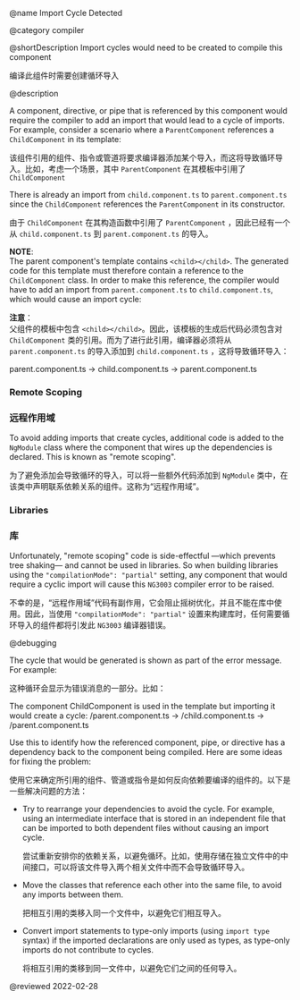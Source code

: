 @name Import Cycle Detected

@category compiler

@shortDescription Import cycles would need to be created to compile this component

编译此组件时需要创建循环导入

@description

A component, directive, or pipe that is referenced by this component would require the compiler to add an import that would lead to a cycle of imports.
For example, consider a scenario where a `ParentComponent` references a `ChildComponent` in its template:

该组件引用的组件、指令或管道将要求编译器添加某个导入，而这将导致循环导入。比如，考虑一个场景，其中 `ParentComponent` 在其模板中引用了 `ChildComponent`

<code-example header="parent.component.ts" path="errors/cyclic-imports/parent.component.ts"></code-example>

<code-example header="child.component.ts" path="errors/cyclic-imports/child.component.ts"></code-example>

There is already an import from `child.component.ts` to `parent.component.ts` since the `ChildComponent` references the `ParentComponent` in its constructor.

由于 `ChildComponent` 在其构造函数中引用了 `ParentComponent` ，因此已经有一个从 `child.component.ts` 到 `parent.component.ts` 的导入。

<div class="alert is-helpful">

**NOTE**: <br />
The parent component's template contains `<child></child>`.
The generated code for this template must therefore contain a reference to the `ChildComponent` class.
In order to make this reference, the compiler would have to add an import from `parent.component.ts` to `child.component.ts`, which would cause an import cycle:

**注意**：<br />
父组件的模板中包含 `<child></child>`。因此，该模板的生成后代码必须包含对 `ChildComponent` 类的引用。而为了进行此引用，编译器必须将从 `parent.component.ts` 的导入添加到 `child.component.ts` ，这将导致循环导入：

<code-example format="none" language="none">

parent.component.ts -&gt; child.component.ts -&gt; parent.component.ts

</code-example>

</div>

### Remote Scoping

### 远程作用域

To avoid adding imports that create cycles, additional code is added to the `NgModule` class where the component that wires up the dependencies is declared.
This is known as "remote scoping".

为了避免添加会导致循环的导入，可以将一些额外代码添加到 `NgModule` 类中，在该类中声明联系依赖关系的组件。这称为“远程作用域”。

### Libraries

### 库

Unfortunately, "remote scoping" code is side-effectful —which prevents tree shaking— and cannot be used in libraries.
So when building libraries using the `"compilationMode": "partial"` setting, any component that would require a cyclic import will cause this `NG3003` compiler error to be raised.

不幸的是，“远程作用域”代码有副作用，它会阻止摇树优化，并且不能在库中使用。因此，当使用 `"compilationMode": "partial"` 设置来构建库时，任何需要循环导入的组件都将引发此 `NG3003` 编译器错误。

@debugging

The cycle that would be generated is shown as part of the error message.
For example:

这种循环会显示为错误消息的一部分。比如：

<code-example hideCopy="true">

The component ChildComponent is used in the template but importing it would create a cycle:
/parent.component.ts -&gt; /child.component.ts -&gt; /parent.component.ts

</code-example>

Use this to identify how the referenced component, pipe, or directive has a dependency back to the component being compiled.
Here are some ideas for fixing the problem:

使用它来确定所引用的组件、管道或指令是如何反向依赖要编译的组件的。以下是一些解决问题的方法：

* Try to rearrange your dependencies to avoid the cycle.
  For example, using an intermediate interface that is stored in an independent file that can be imported to both dependent files without causing an import cycle.

  尝试重新安排你的依赖关系，以避免循环。比如，使用存储在独立文件中的中间接口，可以将该文件导入两个相关文件中而不会导致循环导入。

* Move the classes that reference each other into the same file, to avoid any imports between them.

  把相互引用的类移入同一个文件中，以避免它们相互导入。

* Convert import statements to type-only imports (using `import type` syntax) if the imported declarations are only used as types, as type-only imports do not contribute to cycles.

  将相互引用的类移到同一文件中，以避免它们之间的任何导入。

@reviewed 2022-02-28
